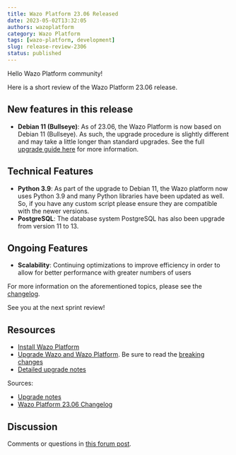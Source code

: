 ```yaml
---
title: Wazo Platform 23.06 Released
date: 2023-05-02T13:32:05
authors: wazoplatform
category: Wazo Platform
tags: [wazo-platform, development]
slug: release-review-2306
status: published
---
```


Hello Wazo Platform community!

Here is a short review of the Wazo Platform 23.06 release.

## New features in this release

- **Debian 11 (Bullseye)**: As of 23.06, the Wazo Platform is now based on Debian 11 (Bullseye).
  As such, the upgrade procedure is slightly different and may take a little longer than standard upgrades.
  See the full [upgrade guide here](/uc-doc/upgrade/upgrade_notes_details/23-06/bullseye) for more information.

## Technical Features

- **Python 3.9**: As part of the upgrade to Debian 11, the Wazo platform now uses Python 3.9 and many Python libraries have been updated as well.
  So, if you have any custom script please ensure they are compatible with the newer versions.
- **PostgreSQL**: The database system PostgreSQL has also been upgrade from version 11 to 13.

## Ongoing Features

- **Scalability**: Continuing optimizations to improve efficiency in order to allow for better performance with greater numbers of users

For more information on the aforementioned topics, please see the [changelog](https://wazo-dev.atlassian.net/issues/?jql=project%3DWAZO%20AND%20fixVersion%3D23.06).

See you at the next sprint review!

<!-- truncate -->

## Resources

- [Install Wazo Platform](/use-cases)
- [Upgrade Wazo and Wazo Platform](/uc-doc/upgrade/). Be sure to read the
  [breaking changes](/uc-doc/upgrade/upgrade_notes#23-06)
- [Detailed upgrade notes](/uc-doc/upgrade/upgrade_notes_details/23-06/bullseye)

Sources:

- [Upgrade notes](/uc-doc/upgrade/upgrade_notes#23-06)
- [Wazo Platform 23.06 Changelog](https://wazo-dev.atlassian.net/issues/?jql=project%3DWAZO%20AND%20fixVersion%3D23.06)

## Discussion

Comments or questions in
[this forum post](https://wazo-platform.discourse.group/t/blog-wazo-platform-23-06-released).
